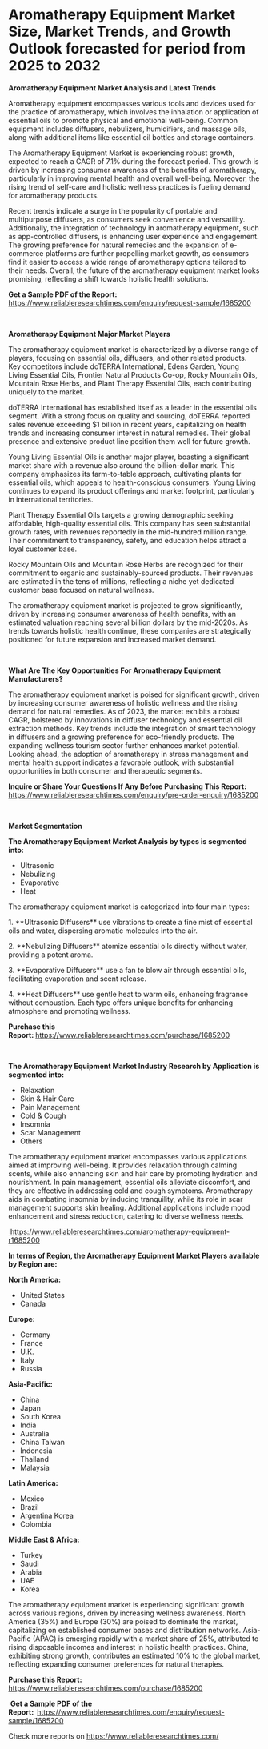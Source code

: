 <p><h1>Aromatherapy Equipment Market Size, Market Trends, and Growth Outlook forecasted for period from 2025 to 2032</h1></p><p><strong>Aromatherapy Equipment Market Analysis and Latest Trends</strong></p>
<p><p>Aromatherapy equipment encompasses various tools and devices used for the practice of aromatherapy, which involves the inhalation or application of essential oils to promote physical and emotional well-being. Common equipment includes diffusers, nebulizers, humidifiers, and massage oils, along with additional items like essential oil bottles and storage containers.</p><p>The Aromatherapy Equipment Market is experiencing robust growth, expected to reach a CAGR of 7.1% during the forecast period. This growth is driven by increasing consumer awareness of the benefits of aromatherapy, particularly in improving mental health and overall well-being. Moreover, the rising trend of self-care and holistic wellness practices is fueling demand for aromatherapy products.</p><p>Recent trends indicate a surge in the popularity of portable and multipurpose diffusers, as consumers seek convenience and versatility. Additionally, the integration of technology in aromatherapy equipment, such as app-controlled diffusers, is enhancing user experience and engagement. The growing preference for natural remedies and the expansion of e-commerce platforms are further propelling market growth, as consumers find it easier to access a wide range of aromatherapy options tailored to their needs. Overall, the future of the aromatherapy equipment market looks promising, reflecting a shift towards holistic health solutions.</p></p>
<p><strong>Get a Sample PDF of the Report:&nbsp;</strong> <a href="https://www.reliableresearchtimes.com/enquiry/request-sample/1685200?utm_campaign=2937&utm_medium=2&utm_source=Github&utm_content=ia&utm_term=10042025&utm_id=aromatherapy-equipment">https://www.reliableresearchtimes.com/enquiry/request-sample/1685200</a></p>
<p>&nbsp;</p>
<p><strong>Aromatherapy Equipment Major Market Players</strong></p>
<p><p>The aromatherapy equipment market is characterized by a diverse range of players, focusing on essential oils, diffusers, and other related products. Key competitors include doTERRA International, Edens Garden, Young Living Essential Oils, Frontier Natural Products Co-op, Rocky Mountain Oils, Mountain Rose Herbs, and Plant Therapy Essential Oils, each contributing uniquely to the market.</p><p>doTERRA International has established itself as a leader in the essential oils segment. With a strong focus on quality and sourcing, doTERRA reported sales revenue exceeding $1 billion in recent years, capitalizing on health trends and increasing consumer interest in natural remedies. Their global presence and extensive product line position them well for future growth.</p><p>Young Living Essential Oils is another major player, boasting a significant market share with a revenue also around the billion-dollar mark. This company emphasizes its farm-to-table approach, cultivating plants for essential oils, which appeals to health-conscious consumers. Young Living continues to expand its product offerings and market footprint, particularly in international territories.</p><p>Plant Therapy Essential Oils targets a growing demographic seeking affordable, high-quality essential oils. This company has seen substantial growth rates, with revenues reportedly in the mid-hundred million range. Their commitment to transparency, safety, and education helps attract a loyal customer base.</p><p>Rocky Mountain Oils and Mountain Rose Herbs are recognized for their commitment to organic and sustainably-sourced products. Their revenues are estimated in the tens of millions, reflecting a niche yet dedicated customer base focused on natural wellness.</p><p>The aromatherapy equipment market is projected to grow significantly, driven by increasing consumer awareness of health benefits, with an estimated valuation reaching several billion dollars by the mid-2020s. As trends towards holistic health continue, these companies are strategically positioned for future expansion and increased market demand.</p></p>
<p>&nbsp;</p>
<p><strong>What Are The Key Opportunities For Aromatherapy Equipment Manufacturers?</strong></p>
<p><p>The aromatherapy equipment market is poised for significant growth, driven by increasing consumer awareness of holistic wellness and the rising demand for natural remedies. As of 2023, the market exhibits a robust CAGR, bolstered by innovations in diffuser technology and essential oil extraction methods. Key trends include the integration of smart technology in diffusers and a growing preference for eco-friendly products. The expanding wellness tourism sector further enhances market potential. Looking ahead, the adoption of aromatherapy in stress management and mental health support indicates a favorable outlook, with substantial opportunities in both consumer and therapeutic segments.</p></p>
<p><strong>Inquire or Share Your Questions If Any Before Purchasing This Report:</strong> <a href="https://www.reliableresearchtimes.com/enquiry/pre-order-enquiry/1685200?utm_campaign=2937&utm_medium=2&utm_source=Github&utm_content=ia&utm_term=10042025&utm_id=aromatherapy-equipment">https://www.reliableresearchtimes.com/enquiry/pre-order-enquiry/1685200</a></p>
<p>&nbsp;</p>
<p><strong>Market Segmentation</strong></p>
<p><strong>The Aromatherapy Equipment Market Analysis by types is segmented into:</strong></p>
<p><ul><li>Ultrasonic</li><li>Nebulizing</li><li>Evaporative</li><li>Heat</li></ul></p>
<p><p>The aromatherapy equipment market is categorized into four main types: </p><p>1. **Ultrasonic Diffusers** use vibrations to create a fine mist of essential oils and water, dispersing aromatic molecules into the air. </p><p>2. **Nebulizing Diffusers** atomize essential oils directly without water, providing a potent aroma. </p><p>3. **Evaporative Diffusers** use a fan to blow air through essential oils, facilitating evaporation and scent release. </p><p>4. **Heat Diffusers** use gentle heat to warm oils, enhancing fragrance without combustion. Each type offers unique benefits for enhancing atmosphere and promoting wellness.</p></p>
<p><strong>Purchase this Report:&nbsp;</strong><a href="https://www.reliableresearchtimes.com/purchase/1685200?utm_campaign=2937&utm_medium=2&utm_source=Github&utm_content=ia&utm_term=10042025&utm_id=aromatherapy-equipment">https://www.reliableresearchtimes.com/purchase/1685200</a></p>
<p>&nbsp;</p>
<p><strong>The Aromatherapy Equipment Market Industry Research by Application is segmented into:</strong></p>
<p><ul><li>Relaxation</li><li>Skin & Hair Care</li><li>Pain Management</li><li>Cold & Cough</li><li>Insomnia</li><li>Scar Management</li><li>Others</li></ul></p>
<p><p>The aromatherapy equipment market encompasses various applications aimed at improving well-being. It provides relaxation through calming scents, while also enhancing skin and hair care by promoting hydration and nourishment. In pain management, essential oils alleviate discomfort, and they are effective in addressing cold and cough symptoms. Aromatherapy aids in combating insomnia by inducing tranquility, while its role in scar management supports skin healing. Additional applications include mood enhancement and stress reduction, catering to diverse wellness needs.</p></p>
<p><a href="https://www.reliableresearchtimes.com/aromatherapy-equipment-r1685200?utm_campaign=2937&utm_medium=2&utm_source=Github&utm_content=ia&utm_term=10042025&utm_id=aromatherapy-equipment">&nbsp;https://www.reliableresearchtimes.com/aromatherapy-equipment-r1685200</a></p>
<p><strong>In terms of Region, the Aromatherapy Equipment Market Players available by Region are:</strong></p>
<p>
    <p> <strong> North America: </strong>
        <ul>
            <li>United States</li>
            <li>Canada</li>
        </ul>
        </p> 
    <p> <strong> Europe: </strong>
        <ul>
            <li>Germany</li>
            <li>France</li>
            <li>U.K.</li>
            <li>Italy</li>
            <li>Russia</li>
        </ul>
        </p> 
    <p> <strong> Asia-Pacific: </strong>
        <ul>
            <li>China</li>
            <li>Japan</li>
            <li>South Korea</li>
            <li>India</li>
            <li>Australia</li>
            <li>China Taiwan</li>
            <li>Indonesia</li>
            <li>Thailand</li>
            <li>Malaysia</li>
        </ul>
        </p> 
    <p> <strong> Latin America: </strong>
        <ul>
            <li>Mexico</li>
            <li>Brazil</li>
            <li>Argentina Korea</li>
            <li>Colombia</li>
        </ul>
        </p> 
    <p> <strong> Middle East & Africa: </strong>
        <ul>
            <li>Turkey</li>
            <li>Saudi</li>
            <li>Arabia</li>
            <li>UAE</li>
            <li>Korea</li>
        </ul>
    </p>
    </p>
<p><p>The aromatherapy equipment market is experiencing significant growth across various regions, driven by increasing wellness awareness. North America (35%) and Europe (30%) are poised to dominate the market, capitalizing on established consumer bases and distribution networks. Asia-Pacific (APAC) is emerging rapidly with a market share of 25%, attributed to rising disposable incomes and interest in holistic health practices. China, exhibiting strong growth, contributes an estimated 10% to the global market, reflecting expanding consumer preferences for natural therapies.</p></p>
<p><strong>Purchase this Report: </strong><a href="https://www.reliableresearchtimes.com/purchase/1685200?utm_campaign=2937&utm_medium=2&utm_source=Github&utm_content=ia&utm_term=10042025&utm_id=aromatherapy-equipment">https://www.reliableresearchtimes.com/purchase/1685200</a></p>
<p>&nbsp;<strong>Get a Sample PDF of the Report:&nbsp;&nbsp;</strong><a href="https://www.reliableresearchtimes.com/enquiry/request-sample/1685200?utm_campaign=2937&utm_medium=2&utm_source=Github&utm_content=ia&utm_term=10042025&utm_id=aromatherapy-equipment">https://www.reliableresearchtimes.com/enquiry/request-sample/1685200</a></p>
<p><strong></strong></p>
<p>Check more reports on <a href="https://www.reliableresearchtimes.com/?utm_campaign=2937&utm_medium=2&utm_source=Github&utm_content=ia&utm_term=10042025&utm_id=aromatherapy-equipment">https://www.reliableresearchtimes.com/</a></p>